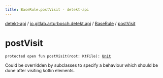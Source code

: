 ```yaml
---
title: BaseRule.postVisit - detekt-api
---
```


[detekt-api](../../index.html) / [io.gitlab.arturbosch.detekt.api](../index.html) / [BaseRule](index.html) / [postVisit](./post-visit.html)

# postVisit

`protected open fun postVisit(root: KtFile): `[`Unit`](https://kotlinlang.org/api/latest/jvm/stdlib/kotlin/-unit/index.html)

Could be overridden by subclasses to specify a behaviour which should be done after
visiting kotlin elements.


